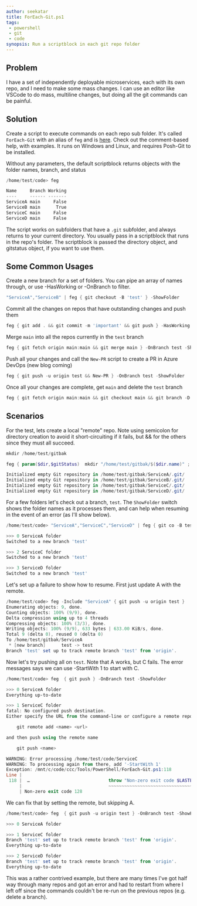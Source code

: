 ```yaml
---
author: seekatar
title: ForEach-Git.ps1
tags:
 - powershell
 - git
 - code
synopsis: Run a scriptblock in each git repo folder
---
```


## Problem

I have a set of independently deployable microservices, each with its own repo, and I need to make some mass changes. I can use an editor like VSCode to do mass, multiline changes, but doing all the git commands can be painful.

## Solution

Create a script to execute commands on each repo sub folder. It's called `ForEach-Git` with an alias of `feg` and is [here](https://gist.github.com/Seekatar/6fdf37c78e02312863066c8af99539fc). Check out the comment-based help, with examples. It runs on Windows and Linux, and requires Posh-Git to be installed.

Without any parameters, the default scriptblock returns objects with the folder names, branch, and status

```PowerShell
/home/test/code> feg

Name     Branch Working
----     ------ -------
ServiceA main     False
ServiceB main      True
ServiceC main     False
ServiceD main     False
```

The script works on subfolders that have a `.git` subfolder, and always returns to your current directory. You usually pass in a scriptblock that runs in the repo's folder. The scriptblock is passed the directory object, and gitstatus object, if you want to use them.

## Some Common Usages

Create a new branch for a set of folders. You can pipe an array of names through, or use -HasWorking or -OnBranch to filter.

```PowerShell
"ServiceA","ServiceB" | feg { git checkout -B 'test' } -ShowFolder
```

Commit all the changes on repos that have outstanding changes and push them

```PowerShell
feg { git add . && git commit -m 'important' && git push } -HasWorking -ShowFolder
```

Merge `main` into all the repos currently in the `test` branch

```PowerShell
feg { git fetch origin main:main && git merge main } -OnBranch test -ShowFolder
```

Push all your changes and call the `New-PR` script to create a PR in Azure DevOps (new blog coming)

```PowerShell
feg { git push -u origin test && New-PR } -OnBranch test -ShowFolder
```

Once all your changes are complete, get `main` and delete the `test` branch

```PowerShell
feg { git fetch origin main:main && git checkout main && git branch -D test } -OnBranch test -ShowFolder
```

## Scenarios

For the test, lets create a local "remote" repo. Note using semicolon for directory creation to avoid it short-circuiting if it fails, but && for the others since they must all succeed.

```PowerShell
mkdir /home/test/gitbak

feg { param($dir,$gitStatus)  mkdir "/home/test/gitbak/$($dir.name)" ; git remote add origin "/home/test/gitbak/$($dir.name)" && cd "/home/test/gitbak/$($dir.name)" && git init }

Initialized empty Git repository in /home/test/gitbak/ServiceA/.git/
Initialized empty Git repository in /home/test/gitbak/ServiceB/.git/
Initialized empty Git repository in /home/test/gitbak/ServiceC/.git/
Initialized empty Git repository in /home/test/gitbak/ServiceD/.git/
```

For a few folders let's check out a branch, `test`. The `ShowFolder` switch shows the folder names as it processes them, and can help when resuming in the event of an error (as I'll show below).

```PowerShell
/home/test/code> "ServiceA","ServiceC","ServiceD" | feg { git co -B test } -ShowFolder

>>> 0 ServiceA folder
Switched to a new branch 'test'

>>> 2 ServiceC folder
Switched to a new branch 'test'

>>> 3 ServiceD folder
Switched to a new branch 'test'
```

Let's set up a failure to show how to resume. First just update A with the remote.

```PowerShell
/home/test/code> feg -Include "ServiceA" { git push -u origin test }
Enumerating objects: 9, done.
Counting objects: 100% (9/9), done.
Delta compression using up to 4 threads
Compressing objects: 100% (3/3), done.
Writing objects: 100% (9/9), 633 bytes | 633.00 KiB/s, done.
Total 9 (delta 0), reused 0 (delta 0)
To /home/test/gitbak/ServiceA
 * [new branch]      test -> test
Branch 'test' set up to track remote branch 'test' from 'origin'.
```

Now let's try pushing all on `test`. Note that A works, but C fails. The error messages says we can use -StartWith 1 to start with C.

```PowerShell
/home/test/code> feg  { git push } -OnBranch test -ShowFolder

>>> 0 ServiceA folder
Everything up-to-date

>>> 1 ServiceC folder
fatal: No configured push destination.
Either specify the URL from the command-line or configure a remote repository using

    git remote add <name> <url>

and then push using the remote name

    git push <name>

WARNING: Error processing /home/test/code/ServiceC
WARNING: To processing again from there, add '-StartWith 1'
Exception: /mnt/c/code/ccc/Tools/PowerShell/ForEach-Git.ps1:118
Line |
 118 |  …                              throw "Non-zero exit code $LASTEXITCODE"
     |                                 ~~~~~~~~~~~~~~~~~~~~~~~~~~~~~~~~~~~~~~~~
     | Non-zero exit code 128
```

We can fix that by setting the remote, but skipping A.

```PowerShell
/home/test/code> feg  { git push -u origin test } -OnBranch test -ShowFolder -StartWith 1

>>> 0 ServiceA folder

>>> 1 ServiceC folder
Branch 'test' set up to track remote branch 'test' from 'origin'.
Everything up-to-date

>>> 2 ServiceD folder
Branch 'test' set up to track remote branch 'test' from 'origin'.
Everything up-to-date
```

This was a rather contrived example, but there are many times I've got half way through many repos and got an error and had to restart from where I left off since the commands couldn't be re-run on the previous repos (e.g. delete a branch).